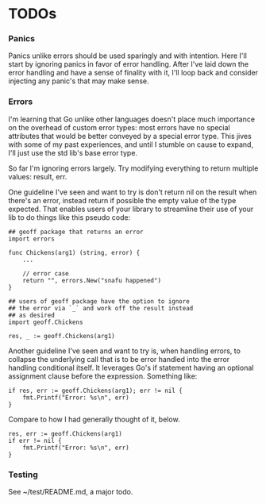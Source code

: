 # TODOs

### Panics

Panics unlike errors should be used sparingly and with intention.  Here I'll start by ignoring panics in favor of error handling.  After I've laid down the error handling and have a sense of finality with it, I'll loop back and consider injecting any panic's that may make sense.

### Errors

I'm learning that Go unlike other languages doesn't place much importance on the overhead of custom error types: most errors have no special attributes that would be better conveyed by a special error type. This jives with some of my past experiences, and until I stumble on cause to expand, I'll just use the std lib's base error type.

So far I'm ignoring errors largely. Try modifying everything to return multiple values: result, err.

One guideline I've seen and want to try is don't return nil on the result when there's an error, instead return if possible the empty value of the type expected.  That enables users of your library to streamline their use of your lib to do things like this pseudo code:

    ## geoff package that returns an error
    import errors
    
    func Chickens(arg1) (string, error) {
        ...
        
        // error case
        return "", errors.New("snafu happened")
    }

    ## users of geoff package have the option to ignore 
    ## the error via `_` and work off the result instead 
    ## as desired
    import geoff.Chickens
    
    res, _ := geoff.Chickens(arg1)

Another guideline I've seen and want to try is, when handling errors, to collapse the underlying call that is to be error handled into the error handling conditional itself.  It leverages Go's if statement having an optional assignment clause before the expression.  Something like:
 
    if res, err := geoff.Chickens(arg1); err != nil {
        fmt.Printf("Error: %s\n", err)
    }
    
Compare to how I had generally thought of it, below.  

    res, err := geoff.Chickens(arg1)
    if err != nil {
        fmt.Printf("Error: %s\n", err)
    }

### Testing

See ~/test/README.md, a major todo.